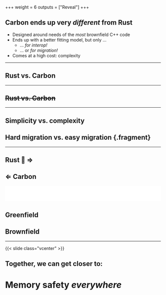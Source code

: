 +++
weight = 6
outputs = ["Reveal"]
+++

## Carbon ends up very _different_ from Rust

- Designed around needs of the _most_ brownfield C++ code
- Ends up with a better fitting model, but only ...
  - ... _for interop!_
  - ... or _for migration!_
- Comes at a high cost: complexity

---

## Rust vs. Carbon

---

## ~~Rust vs. Carbon~~

---

## Simplicity vs. complexity

## Hard migration vs. easy migration {.fragment}

---

<div class="hana-grid r-stretch">
<div class="rust">

## Rust 🦀 ⇒

</div>
<div class="carbon">

## ⇐ Carbon

</div>

<div class="arrow">
  <img src="arrow.svg"/>
</div>
<div class="greenfield"><h2>Greenfield</h2></div>
<div class="brownfield"><h2>Brownfield</h2></div>

</div>

---

{{< slide class="vcenter" >}}

## Together, we can get closer to:

# Memory safety _everywhere_
